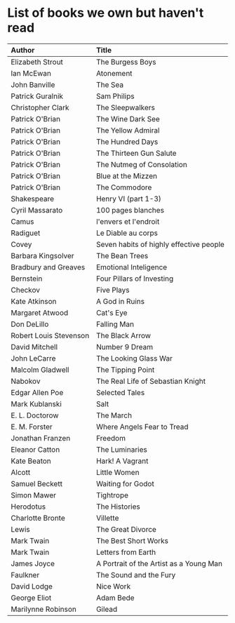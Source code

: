 # List of books we own but haven't read

Author | Title 
:------ |:------
Elizabeth Strout | The Burgess Boys
Ian McEwan | Atonement
John Banville | The Sea
Patrick Guralnik | Sam Philips
Christopher Clark | The Sleepwalkers
Patrick O'Brian | The Wine Dark See
Patrick O'Brian | The Yellow Admiral
Patrick O'Brian | The Hundred Days
Patrick O'Brian | The Thirteen Gun Salute
Patrick O'Brian | The Nutmeg of Consolation
Patrick O'Brian | Blue at the Mizzen
Patrick O'Brian | The Commodore
Shakespeare | Henry VI (part 1-3)
Cyril Massarato | 100 pages blanches
Camus | l'envers et l'endroit
Radiguet | Le Diable au corps
Covey | Seven habits of highly effective people
Barbara Kingsolver | The Bean Trees
Bradbury and Greaves | Emotional Inteligence
Bernstein | Four Pillars of Investing
Checkov | Five Plays
Kate Atkinson | A God in Ruins
Margaret Atwood | Cat's Eye
Don DeLillo | Falling Man
Robert Louis Stevenson | The Black Arrow
David Mitchell | Number 9 Dream
John LeCarre | The Looking Glass War
Malcolm Gladwell | The Tipping Point
Nabokov | The Real Life of Sebastian Knight
Edgar Allen Poe | Selected Tales
Mark Kublanski | Salt
E. L. Doctorow | The March
E. M. Forster | Where Angels Fear to Tread
Jonathan Franzen | Freedom
Eleanor Catton | The Luminaries
Kate Beaton | Hark! A Vagrant
Alcott | Little Women
Samuel Beckett | Waiting for Godot
Simon Mawer | Tightrope
Herodotus | The Histories
Charlotte Bronte | Villette
Lewis | The Great Divorce
Mark Twain | The Best Short Works
Mark Twain | Letters from Earth
James Joyce | A Portrait of the Artist as a Young Man
Faulkner | The Sound and the Fury
David Lodge | Nice Work
George Eliot | Adam Bede
Marilynne Robinson | Gilead
